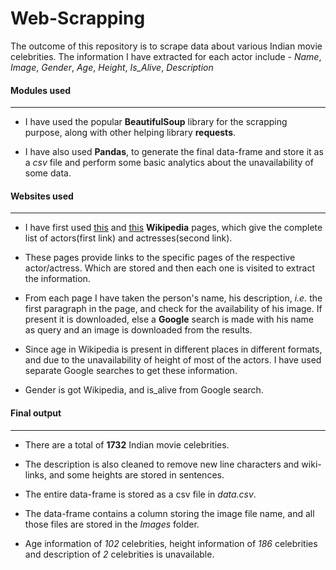 # Web-Scrapping
The outcome of this repository is to scrape data about various Indian movie celebrities. The information I have extracted for each actor include - _Name_, _Image_, _Gender_, _Age_, _Height_, _Is_Alive_, _Description_  

#### Modules used  
---  
* I have used the popular **BeautifulSoup** library for the scrapping purpose, along with other helping library **requests**.  

* I have also used **Pandas**, to generate the final data-frame and store it as a _csv_ file and perform some basic analytics about the unavailability of some data.  

#### Websites used  
---  
* I have first used [this](https://en.wikipedia.org/wiki/List_of_Indian_film_actors) and [this](https://en.wikipedia.org/wiki/List_of_Indian_film_actresses) **Wikipedia** pages, which give the complete list of actors(first link) and actresses(second link).  

* These pages provide links to the specific pages of the respective actor/actress. Which are stored and then each one is visited to extract the information.  

* From each page I have taken the person's name, his description, _i.e._ the first paragraph in the page, and check for the availability of his image. If present it is downloaded, else a **Google** search is made with his name as query and an image is downloaded from the results.  

* Since age in Wikipedia is present in different places in different formats, and due to the unavailability of height of most of the actors. I have used separate Google searches to get these information.

* Gender is got Wikipedia, and is_alive from Google search.

#### Final output  
---  
* There are a total of **1732** Indian movie celebrities.  

* The description is also cleaned to remove new line characters and wiki-links, and some heights are stored in sentences.  

* The entire data-frame is stored as a csv file in _data.csv_.  

* The data-frame contains a column storing the image file name, and all those files are stored in the _Images_ folder.  

* Age information of _102_ celebrities, height information of _186_ celebrities and description of _2_ celebrities is unavailable.   
